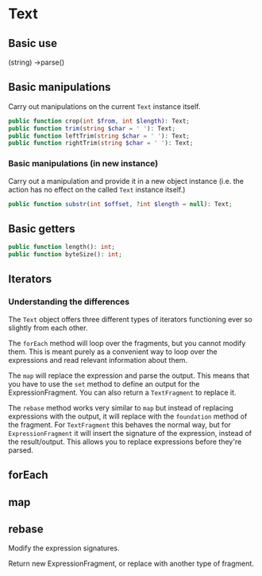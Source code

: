 # Text

## Basic use

(string)
->parse()

## Basic manipulations
Carry out manipulations on the current `Text` instance itself.
```php
public function crop(int $from, int $length): Text;
public function trim(string $char = ' '): Text;
public function leftTrim(string $char = ' '): Text;
public function rightTrim(string $char = ' '): Text;

```

### Basic manipulations (in new instance)
Carry out a manipulation and provide it in a new object instance (i.e. the action has no effect on the called `Text` instance itself.)
```php
public function substr(int $offset, ?int $length = null): Text;
```

## Basic getters
```php
public function length(): int;
public function byteSize(): int;
```

## Iterators
### Understanding the differences
The `Text` object offers three different types of iterators functioning ever so slightly from each other.

The `forEach` method will loop over the fragments, but you cannot modify them. This is meant purely as a convenient way to loop over the expressions and read relevant information about them.

The `map` will replace the expression and parse the output. This means that you have to use the `set` method to define an output for the ExpressionFragment. You can also return a `TextFragment` to replace it.

The `rebase` method works very similar to `map` but instead of replacing expressions with the output, it will replace with the `foundation` method of the fragment. For `TextFragment` this behaves the normal way, but for `ExpressionFragment` it will insert the signature of the expression, instead of the result/output. This allows you to replace expressions before they're parsed.

## forEach
## map
## rebase
Modify the expression signatures.

Return new ExpressionFragment, or replace with another type of fragment.
